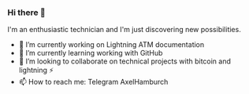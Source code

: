 ### Hi there 👋

<!--
**AxelHamburch/AxelHamburch** is a ✨ _special_ ✨ repository because its `README.md` (this file) appears on your GitHub profile. -->

I'm an enthusiastic technician and I'm just discovering new possibilities.

- 🔭 I’m currently working on Lightning ATM documentation
- 🌱 I’m currently learning working with GitHub
- 👯 I’m looking to collaborate on technical projects with bitcoin and lightning ⚡
- 📫 How to reach me: Telegram AxelHamburch

